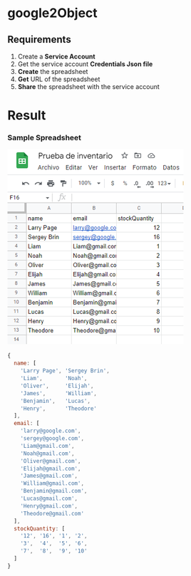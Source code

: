# google2Object
 
 ## Requirements
 1. Create a **Service Account**
 2. Get the service account **Credentials Json file**
 3. **Create** the spreadsheet
 4. **Get** URL of the spreadsheet
 5. **Share** the spreadsheet with the service account


# Result
### Sample Spreadsheet
![](sampleSpreadsheet.png)

```js
{
  name: [
    'Larry Page', 'Sergey Brin',
    'Liam',       'Noah',
    'Oliver',     'Elijah',
    'James',      'William',
    'Benjamin',   'Lucas',
    'Henry',      'Theodore'
  ],
  email: [
    'larry@google.com',
    'sergey@google.com',
    'Liam@gmail.com',
    'Noah@gmail.com',
    'Oliver@gmail.com',
    'Elijah@gmail.com',
    'James@gmail.com',
    'William@gmail.com',
    'Benjamin@gmail.com',
    'Lucas@gmail.com',
    'Henry@gmail.com',
    'Theodore@gmail.com'
  ],
  stockQuantity: [
    '12', '16', '1', '2',
    '3',  '4',  '5', '6',
    '7',  '8',  '9', '10'
  ]
}
```